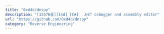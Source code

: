 ```yaml
---
title: "0xd4d/dnspy"
description: "[12676星][14d] [C#]  .NET debugger and assembly editor"
url: "https://github.com/0xd4d/dnspy"
category: "Reverse Engineering"
---
```

